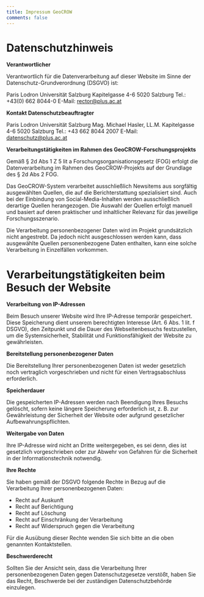 ```yaml
---
title: Impressum GeoCROW
comments: false
---
```


# Datenschutzhinweis

**Verantwortlicher**

Verantwortlich für die Datenverarbeitung auf dieser Website im Sinne der Datenschutz-Grundverordnung (DSGVO) ist:

Paris Lodron Universität Salzburg
Kapitelgasse 4-6
5020 Salzburg
Tel.: +43(0) 662 8044-0
E-Mail: rector@plus.ac.at

**Kontakt Datenschutzbeauftragter**

Paris Lodron Universität Salzburg
Mag. Michael Hasler, LL.M.
Kapitelgasse 4-6
5020 Salzburg
Tel.: +43 662 8044 2007
E-Mail: datenschutz@plus.ac.at

**Verarbeitungstätigkeiten im Rahmen des GeoCROW-Forschungsprojekts**

Gemäß § 2d Abs 1 Z 5 lit a Forschungsorganisationsgesetz (FOG) erfolgt die Datenverarbeitung im Rahmen des GeoCROW-Projekts auf der Grundlage des § 2d Abs 2 FOG.

Das GeoCROW-System verarbeitet ausschließlich Newsitems aus sorgfältig ausgewählten Quellen, die auf die Berichterstattung spezialisiert sind. Auch bei der Einbindung von Social-Media-Inhalten werden ausschließlich derartige Quellen herangezogen. Die Auswahl der Quellen erfolgt manuell und basiert auf deren praktischer und inhaltlicher Relevanz für das jeweilige Forschungsszenario.

Die Verarbeitung personenbezogener Daten wird im Projekt grundsätzlich nicht angestrebt. Da jedoch nicht ausgeschlossen werden kann, dass ausgewählte Quellen personenbezogene Daten enthalten, kann eine solche Verarbeitung in Einzelfällen vorkommen.

# Verarbeitungstätigkeiten beim Besuch der Website

**Verarbeitung von IP-Adressen**

Beim Besuch unserer Website wird Ihre IP-Adresse temporär gespeichert. Diese Speicherung dient unserem berechtigten Interesse (Art. 6 Abs. 1 lit. f DSGVO), den Zeitpunkt und die Dauer des Webseitenbesuchs festzustellen, um die Systemsicherheit, Stabilität und Funktionsfähigkeit der Website zu gewährleisten.

**Bereitstellung personenbezogener Daten**

Die Bereitstellung Ihrer personenbezogenen Daten ist weder gesetzlich noch vertraglich vorgeschrieben und nicht für einen Vertragsabschluss erforderlich.

**Speicherdauer**

Die gespeicherten IP-Adressen werden nach Beendigung Ihres Besuchs gelöscht, sofern keine längere Speicherung erforderlich ist, z. B. zur Gewährleistung der Sicherheit der Website oder aufgrund gesetzlicher Aufbewahrungspflichten.

**Weitergabe von Daten**

Ihre IP-Adresse wird nicht an Dritte weitergegeben, es sei denn, dies ist gesetzlich vorgeschrieben oder zur Abwehr von Gefahren für die Sicherheit in der Informationstechnik notwendig.

**Ihre Rechte**

Sie haben gemäß der DSGVO folgende Rechte in Bezug auf die Verarbeitung Ihrer personenbezogenen Daten:

- Recht auf Auskunft
- Recht auf Berichtigung
- Recht auf Löschung
- Recht auf Einschränkung der Verarbeitung
- Recht auf Widerspruch gegen die Verarbeitung

Für die Ausübung dieser Rechte wenden Sie sich bitte an die oben genannten Kontaktstellen.

**Beschwerderecht**

Sollten Sie der Ansicht sein, dass die Verarbeitung Ihrer personenbezogenen Daten gegen Datenschutzgesetze verstößt, haben Sie das Recht, Beschwerde bei der zuständigen Datenschutzbehörde einzulegen.
